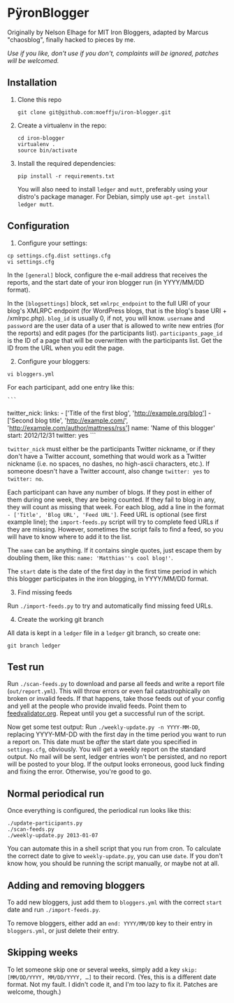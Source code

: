 # PÿronBlogger

Originally by Nelson Elhage for MIT Iron Bloggers, adapted by Marcus "chaosblog", finally hacked to pieces by me.

*Use if you like, don't use if you don't, complaints will be ignored, patches will be welcomed.*

## Installation

1. Clone this repo

    `git clone git@github.com:moeffju/iron-blogger.git`

2. Create a virtualenv in the repo:

    `cd iron-blogger`  
    `virtualenv .`  
    `source bin/activate`

3. Install the required dependencies:

    `pip install -r requirements.txt`
    
    You will also need to install `ledger` and `mutt`, preferably using your distro's package manager. For Debian, simply use `apt-get install ledger mutt`.

## Configuration

1. Configure your settings:

  `cp settings.cfg.dist settings.cfg`  
  `vi settings.cfg`

  In the `[general]` block, configure the e-mail address that receives the reports, and the start date of your iron blogger run (in YYYY/MM/DD format).

  In the `[blogsettings]` block, set `xmlrpc_endpoint` to the full URI of your blog's XMLRPC endpoint (for WordPress blogs, that is the blog's base URI + /xmlrpc.php). `blog_id` is usually 0, if not, you will know. `username` and `password` are the user data of a user that is allowed to write new entries (for the reports) and edit pages (for the participants list). `participants_page_id` is the ID of a page that will be overwritten with the participants list. Get the ID from the URL when you edit the page.

2. Configure your bloggers:

  `vi bloggers.yml`

  For each participant, add one entry like this:
  
    ```
  twitter_nick:
    links:
    - ['Title of the first blog', 'http://example.org/blog']
    - ['Second blog title', 'http://example.com/', 'http://example.com/author/mattness/rss']
    name: 'Name of this blogger'
    start: 2012/12/31
    twitter: yes
    ```

  `twitter_nick` must either be the participants Twitter nickname, or if they don't have a Twitter account, something that would work as a Twitter nickname (i.e. no spaces, no dashes, no high-ascii characters, etc.). If someone doesn't have a Twitter account, also change `twitter: yes` to `twitter: no`.
  
  Each participant can have any number of blogs. If they post in either of them during one week, they are being counted. If they fail to blog in any, they will count as missing that week. For each blog, add a line in the format `- ['Title', 'Blog URL', 'Feed URL']`. Feed URL is optional (see first example line); the `import-feeds.py` script will try to complete feed URLs if they are missing. However, sometimes the script fails to find a feed, so you will have to know where to add it to the list.
  
  The `name` can be anything. If it contains single quotes, just escape them by doubling them, like this: `name: 'Matthias''s cool blog!'`.
  
  The `start` date is the date of the first day in the first time period in which this blogger participates in the iron blogging, in YYYY/MM/DD format.

3. Find missing feeds

  Run `./import-feeds.py` to try and automatically find missing feed URLs.

4. Create the working git branch

  All data is kept in a `ledger` file in a `ledger` git branch, so create one:
  
  `git branch ledger`

## Test run

Run `./scan-feeds.py` to download and parse all feeds and write a report file (`out/report.yml`). This will throw errors or even fail catastrophically on broken or invalid feeds. If that happens, take those feeds out of your config and yell at the people who provide invalid feeds. Point them to [feedvalidator.org](http://feedvalidator.org/). Repeat until you get a successful run of the script.

Now get some test output: Run `./weekly-update.py -n YYYY-MM-DD`, replacing YYYY-MM-DD with the first day in the time period you want to run a report on. This date must be *after* the start date you specified in `settings.cfg`, obviously. You will get a weekly report on the standard output. No mail will be sent, ledger entries won't be persisted, and no report will be posted to your blog. If the output looks erroneous, good luck finding and fixing the error. Otherwise, you're good to go.

## Normal periodical run

Once everything is configured, the periodical run looks like this:

```
./update-participants.py
./scan-feeds.py
./weekly-update.py 2013-01-07
```

You can automate this in a shell script that you run from cron. To calculate the correct date to give to `weekly-update.py`, you can use `date`. If you don't know how, you should be running the script manually, or maybe not at all.

## Adding and removing bloggers

To add new bloggers, just add them to `bloggers.yml` with the correct `start` date and run `./import-feeds.py`.

To remove bloggers, either add an `end: YYYY/MM/DD` key to their entry in `bloggers.yml`, or just delete their entry.

## Skipping weeks

To let someone skip one or several weeks, simply add a key `skip: [MM/DD/YYYY, MM/DD/YYYY, …]` to their record. (Yes, this is a different date format. Not my fault. I didn't code it, and I'm too lazy to fix it. Patches are welcome, though.)

